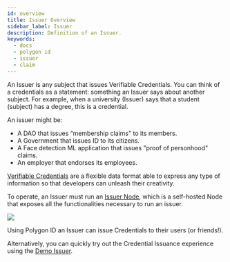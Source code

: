 ```yaml
---
id: overview
title: Issuer Overview
sidebar_label: Issuer
description: Definition of an Issuer.
keywords: 
  - docs
  - polygon id
  - issuer
  - claim
---
```


An Issuer is any subject that issues Verifiable Credentials. You can think of a credentials as a statement: something an Issuer says about another subject. For example, when a university (Issuer) says that a student (subject) has a degree, this is a credential.

An issuer might be: 

- A DAO that issues “membership claims" to its members.
- A Government that issues ID to its citizens.
- A Face detection ML application that issues "proof of personhood" claims. 
- An employer that endorses its employees.

[Verifiable Credentials](https://www.w3.org/TR/vc-data-model/) are a flexible data format able to express any type of information so that developers can unleash their creativity.

To operate, an Issuer must run an [Issuer Node](../issuer-node/issuer-node-overview.md), which is a self-hosted Node that exposes all the functionalities necessary to run an issuer.

![](/img/issuer-intro.png)

Using Polygon ID an Issuer can issue Credentials to their users (or friends!).

Alternatively, you can quickly try out the Credential Issuance experience using the [Demo Issuer](demo-issuer.md).

